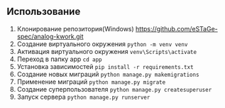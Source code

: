 ## Использованиe
1. Клонирование репозитория(Windows)
    https://github.com/eSTaGe-spec/analog-kwork.git
2. Создание виртуального окружения
    `python -m venv venv`
3. Активация виртуального окружения
    ```venv\Scripts\activate```
4. Переход в папку app
    ```cd app```
5. Установка зависимостей
    ```pip install -r requirements.txt```
6. Создание новых миграций
    ```python manage.py makemigrations```
7. Применение миграций
    ```python manage.py migrate```
8. Создание суперпользователя
    ```python manage.py createsuperuser```
9. Запуск сервера
    ```python manage.py runserver```
